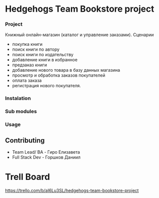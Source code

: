 # Hedgehogs Team Bookstore project

### Project
Книжный онлайн-магазин (каталог и управление заказами).
Сценарии
- покупка книги 
- поиск книги по автору 
- поиск книги по издательству
- добавление книги в избранное
- предзаказ книги
- добавление нового товара в базу данных магазина
- просмотр и обработка заказов покупателей
- оплата заказа
- регистрация нового покупателя.

### Instalation

### Sub modules

### Usage

## Contributing
- Team Lead/ BA - Гиро Елизавета
- Full Stack Dev - Горшков Даниил



# Trell Board
https://trello.com/b/aI6Lu3SL/hedgehogs-team-bookstore-project
